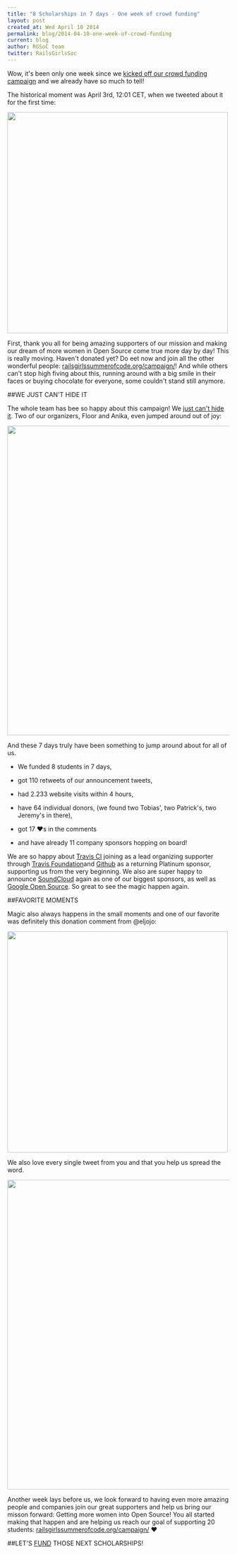 ```yaml
---
title: "8 Scholarships in 7 days - One week of crowd funding"
layout: post
created_at: Wed April 10 2014
permalink: blog/2014-04-10-one-week-of-crowd-funding
current: blog
author: RGSoC team
twitter: RailsGirlsSoc
---
```



Wow, it's been only one week since we [kicked off our crowd funding campaign](http://railsgirlssummerofcode.org/campaign/) and we already have so much to tell! 

The historical moment was April 3rd, 12:01 CET, when we tweeted about it for the first time:

<img src="https://cloud.githubusercontent.com/assets/1711357/2660446/2f17d992-c020-11e3-9d6e-180e61c0de11.png" width="500">


First, thank you all for being amazing supporters of our mission and making our dream of more women in Open Source come true more day by day! This is really moving. Haven't donated yet? Do eet now and join all the other wonderful people: [railsgirlssummerofcode.org/campaign/](http://railsgirlssummerofcode.org/campaign/)! And while others can't stop high fiving about this, running around with a big smile in their faces or buying chocolate for everyone, some couldn't stand still anymore.

##WE JUST CAN'T HIDE IT

The whole team has bee so happy about this campaign! We [just can't hide it](https://www.youtube.com/watch?v=sS6eUIpwwds). Two of our organizers, Floor and Anika, even jumped around out of joy: 

<img src="https://cloud.githubusercontent.com/assets/1711357/2660426/f192f4ee-c01f-11e3-9192-6a004432093f.png" width="700">

And these 7 days truly have been something to jump around about for all of us.

+ We funded 8 students in 7 days, 

+ got 110 retweets of our announcement tweets, 

+ had 2.233 website visits within 4 hours,  

+ have 64 individual donors, (we found two Tobias', two Patrick's, two Jeremy's in there),

+ got 17 &hearts;s in the comments

+ and have already 11 company sponsors hopping on board!


We are so happy about [Travis CI](http://travis-ci.com) joining as a lead organizing supporter through [Travis Foundation](http://foundation.travis-ci.org)and [Github](http://github.com) as a returning Platinum sponsor, supporting us from the very beginning. We also are super happy to announce [SoundCloud](http://soundcloud.com) again as one of our biggest sponsors, as well as [Google Open Source](https://developers.google.com/open-source/). So great to see the magic happen again. 

##FAVORITE MOMENTS

Magic also always happens in the small moments and one of our favorite was definitely this donation comment from @eljojo: 

<img src="https://cloud.githubusercontent.com/assets/1711357/2660664/884395f8-c023-11e3-87fd-25e02d5f8981.png" width="500">

We also love every single tweet from you and that you help us spread the word.

<img src="https://cloud.githubusercontent.com/assets/1711357/2661106/0974d736-c029-11e3-9c5d-656a1263b315.png" width="700">


Another week lays before us, we look forward to having even more amazing people and companies join our great supporters and help us bring our misson forward: Getting more women into Open Source! You all started making that happen and are helping us reach our goal of supporting 20 students: [railsgirlssummerofcode.org/campaign/](http://railsgirlssummerofcode.org/campaign/) &hearts;

##LET'S [FUND](http://railsgirlssummerofcode.org/campaign/) THOSE NEXT SCHOLARSHIPS!




